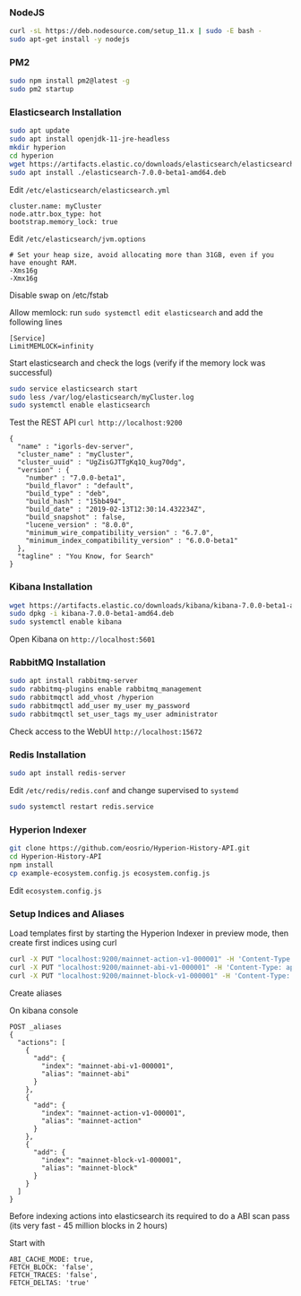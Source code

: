 ### NodeJS

```bash
curl -sL https://deb.nodesource.com/setup_11.x | sudo -E bash -
sudo apt-get install -y nodejs
```

### PM2

```bash
sudo npm install pm2@latest -g
sudo pm2 startup
```

### Elasticsearch Installation

```bash
sudo apt update
sudo apt install openjdk-11-jre-headless
mkdir hyperion
cd hyperion
wget https://artifacts.elastic.co/downloads/elasticsearch/elasticsearch-7.0.0-beta1-amd64.deb
sudo apt install ./elasticsearch-7.0.0-beta1-amd64.deb
```

Edit `/etc/elasticsearch/elasticsearch.yml`

```
cluster.name: myCluster
node.attr.box_type: hot
bootstrap.memory_lock: true
```

Edit `/etc/elasticsearch/jvm.options`
```
# Set your heap size, avoid allocating more than 31GB, even if you have enought RAM.
-Xms16g
-Xmx16g
```

Disable swap on /etc/fstab

Allow memlock:
run `sudo systemctl edit elasticsearch` and add the following lines


```
[Service]
LimitMEMLOCK=infinity
```

Start elasticsearch and check the logs (verify if the memory lock was successful)

```bash
sudo service elasticsearch start
sudo less /var/log/elasticsearch/myCluster.log
sudo systemctl enable elasticsearch
```

Test the REST API `curl http://localhost:9200`

```
{
  "name" : "igorls-dev-server",
  "cluster_name" : "myCluster",
  "cluster_uuid" : "UgZisGJTTgKq1Q_kug70dg",
  "version" : {
    "number" : "7.0.0-beta1",
    "build_flavor" : "default",
    "build_type" : "deb",
    "build_hash" : "15bb494",
    "build_date" : "2019-02-13T12:30:14.432234Z",
    "build_snapshot" : false,
    "lucene_version" : "8.0.0",
    "minimum_wire_compatibility_version" : "6.7.0",
    "minimum_index_compatibility_version" : "6.0.0-beta1"
  },
  "tagline" : "You Know, for Search"
}
```

### Kibana Installation

```bash
wget https://artifacts.elastic.co/downloads/kibana/kibana-7.0.0-beta1-amd64.deb
sudo dpkg -i kibana-7.0.0-beta1-amd64.deb
sudo systemctl enable kibana
```

Open Kibana on `http://localhost:5601`

### RabbitMQ Installation

```bash
sudo apt install rabbitmq-server
sudo rabbitmq-plugins enable rabbitmq_management
sudo rabbitmqctl add_vhost /hyperion
sudo rabbitmqctl add_user my_user my_password
sudo rabbitmqctl set_user_tags my_user administrator
```

Check access to the WebUI `http://localhost:15672`

### Redis Installation

```bash
sudo apt install redis-server
```

Edit `/etc/redis/redis.conf` and change supervised to `systemd`

```bash
sudo systemctl restart redis.service
```

### Hyperion Indexer

```bash
git clone https://github.com/eosrio/Hyperion-History-API.git
cd Hyperion-History-API
npm install
cp example-ecosystem.config.js ecosystem.config.js
```

Edit `ecosystem.config.js`


### Setup Indices and Aliases

Load templates first by starting the Hyperion Indexer in preview mode, then create first indices using curl

```bash
curl -X PUT "localhost:9200/mainnet-action-v1-000001" -H 'Content-Type: application/json' -d '{}'
curl -X PUT "localhost:9200/mainnet-abi-v1-000001" -H 'Content-Type: application/json' -d '{}'
curl -X PUT "localhost:9200/mainnet-block-v1-000001" -H 'Content-Type: application/json' -d '{}'
```

Create aliases

On kibana console
```
POST _aliases
{
  "actions": [
    {
      "add": {
        "index": "mainnet-abi-v1-000001",
        "alias": "mainnet-abi"
      }
    },
    {
      "add": {
        "index": "mainnet-action-v1-000001",
        "alias": "mainnet-action"
      }
    },
    {
      "add": {
        "index": "mainnet-block-v1-000001",
        "alias": "mainnet-block"
      }
    }
  ]
}
```

Before indexing actions into elasticsearch its required to do a ABI scan pass (its very fast - 45 million blocks in 2 hours)

Start with
```
ABI_CACHE_MODE: true,
FETCH_BLOCK: 'false',
FETCH_TRACES: 'false',
FETCH_DELTAS: 'true'
```


